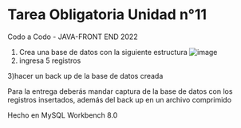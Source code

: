 # Tarea Obligatoria Unidad n°11
Codo a Codo - JAVA-FRONT END 2022

1) Crea una base de datos con la siguiente estructura
![image](https://user-images.githubusercontent.com/13838601/201188264-d318bdb7-c690-4a77-8875-be328f28c970.png)
2) ingresa 5 registros

3)hacer un back up de la base de datos creada

Para la entrega deberás mandar captura de la base de datos con los registros insertados, además del back up en un archivo comprimido

Hecho en MySQL Workbench 8.0


